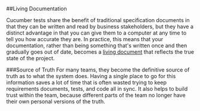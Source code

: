 ##Living Documentation

Cucumber tests share the benefit of traditional specification documents in that they can be written and read by business stakeholders, but they have a distinct advantage in that you can give them to a computer at any time to tell you how accurate they are. In practice, this means that your documentation, rather than being something that's written once and then gradually goes out of date, becomes a [living document](https://en.wikipedia.org/wiki/Living_document) that reflects the true state of the project.

###Source of Truth
For many teams, they become the definitive source of truth as to what the system does. Having a single place to go for this information saves a lot of time that is often wasted trying to keep requirements documents, tests, and code all in sync. It also helps to build trust within the team, because different parts of the team no longer have their own personal versions of the truth.
